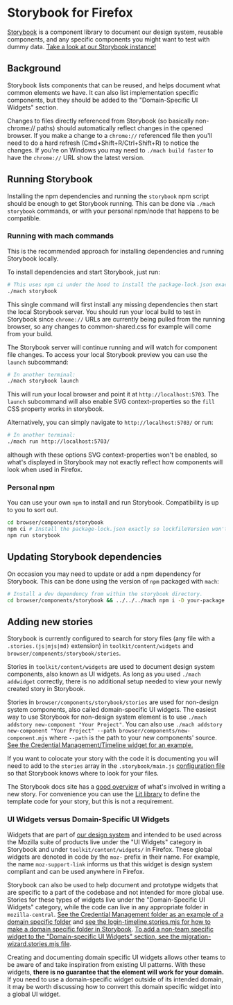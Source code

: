 # Storybook for Firefox

[Storybook](https://storybook.js.org/) is a component library to document our
design system, reusable components, and any specific components you might want
to test with dummy data. [Take a look at our Storybook instance!](https://firefoxux.github.io/firefox-desktop-components/?path=/story/docs-reusable-widgets--page)

## Background

Storybook lists components that can be reused, and helps document
what common elements we have. It can also list implementation specific
components, but they should be added to the "Domain-Specific UI Widgets" section.

Changes to files directly referenced from Storybook (so basically non-chrome://
paths) should automatically reflect changes in the opened browser. If you make a
change to a `chrome://` referenced file then you'll need to do a hard refresh
(Cmd+Shift+R/Ctrl+Shift+R) to notice the changes. If you're on Windows you may
need to `./mach build faster` to have the `chrome://` URL show the latest version.

## Running Storybook

Installing the npm dependencies and running the `storybook` npm script should be
enough to get Storybook running. This can be done via `./mach storybook`
commands, or with your personal npm/node that happens to be compatible.

### Running with mach commands

This is the recommended approach for installing dependencies and running
Storybook locally.

To install dependencies and start Storybook, just run:

```sh
# This uses npm ci under the hood to install the package-lock.json exactly.
./mach storybook
```

This single command will first install any missing dependencies then start the
local Storybook server. You should run your local build to test in Storybook
since `chrome://` URLs are currently being pulled from the running browser, so any
changes to common-shared.css for example will come from your build.

The Storybook server will continue running and will watch for component file
changes. To access your local Storybook preview you can use the `launch`
subcommand:

```sh
# In another terminal:
./mach storybook launch
```

This will run your local browser and point it at `http://localhost:5703`. The
`launch` subcommand will also enable SVG context-properties so the `fill` CSS
property works in storybook.

Alternatively, you can simply navigate to `http://localhost:5703/` or run:

```sh
# In another terminal:
./mach run http://localhost:5703/
```

although with these options SVG context-properties won't be enabled, so what's
displayed in Storybook may not exactly reflect how components will look when
used in Firefox.

### Personal npm

You can use your own `npm` to install and run Storybook. Compatibility is up
to you to sort out.

```sh
cd browser/components/storybook
npm ci # Install the package-lock.json exactly so lockfileVersion won't change.
npm run storybook
```

## Updating Storybook dependencies

On occasion you may need to update or add a npm dependency for Storybook.
This can be done using the version of `npm` packaged with `mach`:

```sh
# Install a dev dependency from within the storybook directory.
cd browser/components/storybook && ../../../mach npm i -D your-package
```

## Adding new stories

Storybook is currently configured to search for story files (any file with a
`.stories.(js|mjs|md)` extension) in `toolkit/content/widgets` and
`browser/components/storybook/stories`.

Stories in `toolkit/content/widgets` are used to document design system
components, also known as UI widgets.
As long as you used `./mach addwidget` correctly, there is no additional setup needed to view your newly created story in Storybook.

Stories in `browser/components/storybook/stories` are used for non-design system components, also called domain-specific UI widgets.
The easiest way to use Storybook for non-design system element is to use `./mach addstory new-component "Your Project"`.
You can also use `./mach addstory new-component "Your Project" --path browser/components/new-component.mjs` where `--path` is the path to your new components' source.
[See the Credential Management/Timeline widget for an example.](https://searchfox.org/mozilla-central/rev/2c11f18f89056a806c299a9d06bfa808718c2e84/browser/components/storybook/stories/login-timeline.stories.mjs#11)

If you want to colocate your story with the code it is documenting you will need
to add to the `stories` array in the `.storybook/main.js` [configuration
file](https://searchfox.org/mozilla-central/source/browser/components/storybook/.storybook/main.js)
so that Storybook knows where to look for your files.

The Storybook docs site has a [good
overview](https://storybook.js.org/docs/web-components/get-started/whats-a-story)
of what's involved in writing a new story. For convenience you can use the [Lit
library](https://lit.dev/) to define the template code for your story, but this
is not a requirement.

### UI Widgets versus Domain-Specific UI Widgets

Widgets that are part of [our design system](https://acorn.firefox.com/latest/acorn.html) and intended to be used across the Mozilla suite of products live under the "UI Widgets" category in Storybook and under `toolkit/content/widgets/` in Firefox.
These global widgets are denoted in code by the `moz-` prefix in their name.
For example, the name `moz-support-link` informs us that this widget is design system compliant and can be used anywhere in Firefox.

Storybook can also be used to help document and prototype widgets that are specific to a part of the codebase and not intended for more global use.
Stories for these types of widgets live under the "Domain-Specific UI Widgets" category, while the code can live in any appropriate folder in `mozilla-central`.
[See the Credential Management folder as an example of a domain specific folder](https://firefoxux.github.io/firefox-desktop-components/?path=/docs/domain-specific-ui-widgets-credential-management-timeline--empty-timeline) and [see the login-timeline.stories.mjs for how to make a domain specific folder in Storybook](https://searchfox.org/mozilla-central/source/browser/components/storybook/stories/login-timeline.stories.mjs).
[To add a non-team specific widget to the "Domain-specific UI Widgets" section, see the migration-wizard.stories.mjs file](https://searchfox.org/mozilla-central/source/browser/components/storybook/stories/migration-wizard.stories.mjs).

Creating and documenting domain specific UI widgets allows other teams to be aware of and take inspiration from existing UI patterns.
With these widgets, **there is no guarantee that the element will work for your domain.**
If you need to use a domain-specific widget outside of its intended domain, it may be worth discussing how to convert this domain specific widget into a global UI widget.
